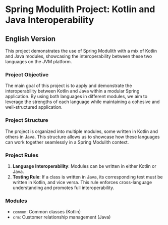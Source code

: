 # Spring Modulith Project: Kotlin and Java Interoperability

## English Version

This project demonstrates the use of Spring Modulith with a mix of Kotlin and Java modules, showcasing the interoperability between these two languages on the JVM platform.

### Project Objective

The main goal of this project is to apply and demonstrate the interoperability between Kotlin and Java within a modular Spring application. By using both languages in different modules, we aim to leverage the strengths of each language while maintaining a cohesive and well-structured application.

### Project Structure

The project is organized into multiple modules, some written in Kotlin and others in Java. This structure allows us to showcase how these languages can work together seamlessly in a Spring Modulith context.

### Project Rules

1. **Language Interoperability**: Modules can be written in either Kotlin or Java.
2. **Testing Rule**: If a class is written in Java, its corresponding test must be written in Kotlin, and vice versa. This rule enforces cross-language understanding and promotes full interoperability.

### Modules

- `common`: Common classes (Kotlin)
- `crm`: Customer relationship management (Java)


